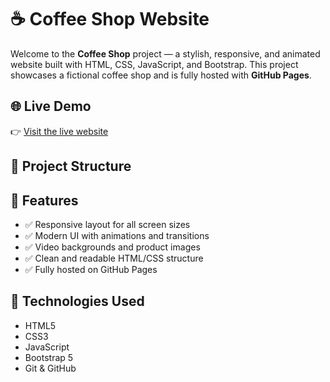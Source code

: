 # ☕ Coffee Shop Website

Welcome to the **Coffee Shop** project — a stylish, responsive, and animated website built with HTML, CSS, JavaScript, and Bootstrap. This project showcases a fictional coffee shop and is fully hosted with **GitHub Pages**.

## 🌐 Live Demo

👉 [Visit the live website](https://omarhimmi12.github.io/coffee-shop/)  

## 📁 Project Structure


## 🎯 Features

- ✅ Responsive layout for all screen sizes
- ✅ Modern UI with animations and transitions
- ✅ Video backgrounds and product images
- ✅ Clean and readable HTML/CSS structure
- ✅ Fully hosted on GitHub Pages

## 🚀 Technologies Used

- HTML5
- CSS3
- JavaScript 
- Bootstrap 5
- Git & GitHub


